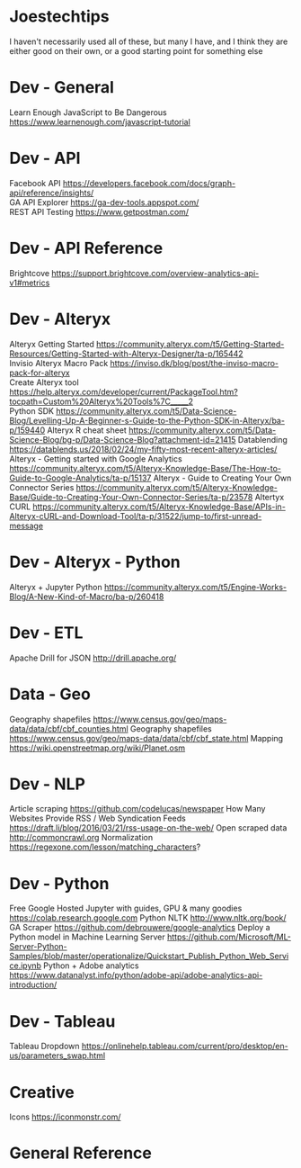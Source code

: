 # Joestechtips
I haven't necessarily used all of these, but many I have, and I think they are either good on their own, or a good starting point for something else<br>

# Dev - General
Learn Enough JavaScript to Be Dangerous	https://www.learnenough.com/javascript-tutorial

# Dev - API
Facebook API	https://developers.facebook.com/docs/graph-api/reference/insights/<br>
GA API Explorer https://ga-dev-tools.appspot.com/<br>
REST API Testing	https://www.getpostman.com/

# Dev - API Reference
Brightcove	https://support.brightcove.com/overview-analytics-api-v1#metrics

# Dev - Alteryx
Alteryx Getting Started	https://community.alteryx.com/t5/Getting-Started-Resources/Getting-Started-with-Alteryx-Designer/ta-p/165442<br>
Invisio Alteryx Macro Pack	https://inviso.dk/blog/post/the-inviso-macro-pack-for-alteryx<br>
Create Alteryx tool	https://help.alteryx.com/developer/current/PackageTool.htm?tocpath=Custom%20Alteryx%20Tools%7C_____2<br>
Python SDK	https://community.alteryx.com/t5/Data-Science-Blog/Levelling-Up-A-Beginner-s-Guide-to-the-Python-SDK-in-Alteryx/ba-p/159440
Alteryx R cheat sheet	https://community.alteryx.com/t5/Data-Science-Blog/bg-p/Data-Science-Blog?attachment-id=21415
Datablending	https://datablends.us/2018/02/24/my-fifty-most-recent-alteryx-articles/
Alteryx - Getting started with Google Analytics	https://community.alteryx.com/t5/Alteryx-Knowledge-Base/The-How-to-Guide-to-Google-Analytics/ta-p/15137
Alteryx - Guide to Creating Your Own Connector Series	https://community.alteryx.com/t5/Alteryx-Knowledge-Base/Guide-to-Creating-Your-Own-Connector-Series/ta-p/23578
Altertyx CURL	https://community.alteryx.com/t5/Alteryx-Knowledge-Base/APIs-in-Alteryx-cURL-and-Download-Tool/ta-p/31522/jump-to/first-unread-message

# Dev - Alteryx - Python
Alteryx + Jupyter Python	https://community.alteryx.com/t5/Engine-Works-Blog/A-New-Kind-of-Macro/ba-p/260418

# Dev - ETL
Apache Drill for JSON	http://drill.apache.org/

# Data - Geo
Geography shapefiles	https://www.census.gov/geo/maps-data/data/cbf/cbf_counties.html
Geography shapefiles	https://www.census.gov/geo/maps-data/data/cbf/cbf_state.html
Mapping	https://wiki.openstreetmap.org/wiki/Planet.osm

# Dev - NLP
Article scraping	https://github.com/codelucas/newspaper
How Many Websites Provide RSS / Web Syndication Feeds https://draft.li/blog/2016/03/21/rss-usage-on-the-web/
Open scraped data http://commoncrawl.org
Normalization https://regexone.com/lesson/matching_characters?

# Dev - Python
Free Google Hosted Jupyter with guides, GPU & many goodies https://colab.research.google.com
Python NLTK	http://www.nltk.org/book/
GA Scraper	https://github.com/debrouwere/google-analytics
Deploy a Python model in Machine Learning Server https://github.com/Microsoft/ML-Server-Python-Samples/blob/master/operationalize/Quickstart_Publish_Python_Web_Service.ipynb
Python + Adobe analytics	https://www.datanalyst.info/python/adobe-api/adobe-analytics-api-introduction/

# Dev - Tableau
Tableau Dropdown	https://onlinehelp.tableau.com/current/pro/desktop/en-us/parameters_swap.html

# Creative
Icons	https://iconmonstr.com/

# General Reference
